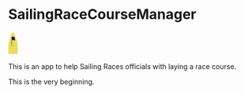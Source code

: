 # SailingRaceCourseManager
![alt tag](https://raw.githubusercontent.com/aayaffe/SailingRaceCourseManager/master/app/src/main/res/drawable/managergold.png?token=ACtzsiSB2DCgb66JeZURu0c9fvwhkH6xks5XJR2EwA%3D%3D)

This is an app to help Sailing Races officials with laying a race course.

This is the very beginning.
